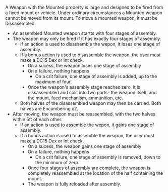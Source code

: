A Weapon with the Mounted property is large and designed to be fired from a fixed mount or vehicle. 
Under ordinary circumstances a Mounted weapon cannot be moved from its mount.
To move a mounted weapon, it must be Dissasembled.
* An assembled Mounted weapon startts with four stages of assembly.
* The weapon may only be fired if it has exactly four stages of assembly.
	* If an action is used to disassemble the wepon, it loses one stage of assembly.
	* If a bonus action is used to disassemble the weapon, the user must make a DC15 Dex or Int check.
 		* On a sucess, the weapon loses one stage of assembly
   		* On a failure, nothing happens
     		* On a crit failure, one stage of assembly is added, up to the maximum of four.
       * Once the weapon's assembly stage reaches zero, it is dissassembled and split into two parts- the weapon itself, and the mount, feed mechanism, ammunition, etc.
	* Both halves of the disassembled weapon may then be carried. Both halves are Encumbering x2.
 * After moving, the weapon must be reassembled, with the two halves within 5ft of each other.
 	* If an action is used to assemble the wepon, it gains one stage of assembly.
	* If a bonus action is used to assemble the weapon, the user must make a DC15 Dex or Int check.
 		* On a sucess, the weapon gains one stage of assembly
   		* On a failure, nothing happens
     		* On a crit failure, one stage of assembly is removed, down to the minimum of zero.
       * Once four stages of assembly are complete, the weapon is completely reassembled at the location of the half containing the mount.
       * The weapon is fully reloaded after assembly.
  	   
